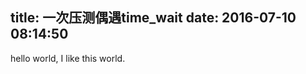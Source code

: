 title: 一次压测偶遇time_wait
date: 2016-07-10 08:14:50
---

hello world, I like this world.

<!-- more -->
